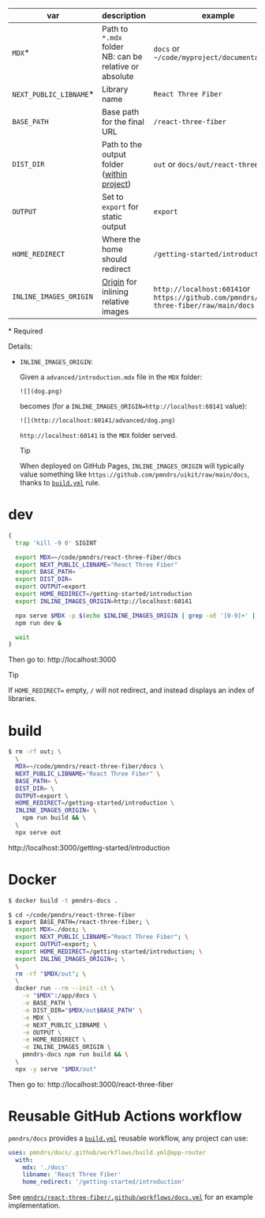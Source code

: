 | var                     | description                                                                                                                                                              | example                                                                                | default |
| ----------------------- | ------------------------------------------------------------------------------------------------------------------------------------------------------------------------ | -------------------------------------------------------------------------------------- | ------- |
| `MDX`\*                 | Path to `*.mdx` folder<br>NB: can be relative or absolute                                                                                                                | `docs` or `~/code/myproject/documentation`                                             | none    |
| `NEXT_PUBLIC_LIBNAME`\* | Library name                                                                                                                                                             | `React Three Fiber`                                                                    | none    |
| `BASE_PATH`             | Base path for the final URL                                                                                                                                              | `/react-three-fiber`                                                                   | none    |
| `DIST_DIR`              | Path to the output folder ([within project](https://nextjs.org/docs/app/api-reference/next-config-js/distDir#:~:text=should%20not%20leave%20your%20project%20directory)) | `out` or `docs/out/react-three-fiber`                                                  | none    |
| `OUTPUT`                | Set to `export` for static output                                                                                                                                        | `export`                                                                               | none    |
| `HOME_REDIRECT`         | Where the home should redirect                                                                                                                                           | `/getting-started/introduction`                                                        | none    |
| `INLINE_IMAGES_ORIGIN`  | [Origin](https://developer.mozilla.org/en-US/docs/Web/API/URL/origin) for inlining relative images                                                                       | `http://localhost:60141`or `https://github.com/pmndrs/react-three-fiber/raw/main/docs` | none    |

\* Required

Details:

- `INLINE_IMAGES_ORIGIN`:

  Given a `advanced/introduction.mdx` file in the `MDX` folder:

  ```mdx
  ![](dog.png)
  ```

  becomes (for a `INLINE_IMAGES_ORIGIN=http://localhost:60141` value):

  ```mdx
  ![](http://localhost:60141/advanced/dog.png)
  ```

  `http://localhost:60141` is the `MDX` folder served.

  > [!TIP]
  > When deployed on GitHub Pages, `INLINE_IMAGES_ORIGIN` will typically value something like `https://github.com/pmndrs/uikit/raw/main/docs`, thanks to [`build.yml`](.github/workflows/build.yml) rule.

# dev

```sh
(
  trap 'kill -9 0' SIGINT

  export MDX=~/code/pmndrs/react-three-fiber/docs
  export NEXT_PUBLIC_LIBNAME="React Three Fiber"
  export BASE_PATH=
  export DIST_DIR=
  export OUTPUT=export
  export HOME_REDIRECT=/getting-started/introduction
  export INLINE_IMAGES_ORIGIN=http://localhost:60141

  npx serve $MDX -p $(echo $INLINE_IMAGES_ORIGIN | grep -oE '[0-9]+' | tail -1) --no-port-switching --no-clipboard &
  npm run dev &

  wait
)
```

Then go to: http://localhost:3000

> [!TIP]
> If `HOME_REDIRECT=` empty, `/` will not redirect, and instead displays an index of libraries.

# build

```sh
$ rm -rf out; \
  \
  MDX=~/code/pmndrs/react-three-fiber/docs \
  NEXT_PUBLIC_LIBNAME="React Three Fiber" \
  BASE_PATH= \
  DIST_DIR= \
  OUTPUT=export \
  HOME_REDIRECT=/getting-started/introduction \
  INLINE_IMAGES_ORIGIN= \
    npm run build && \
  \
  npx serve out
```

http://localhost:3000/getting-started/introduction

# Docker

```sh
$ docker build -t pmndrs-docs .
```

```sh
$ cd ~/code/pmndrs/react-three-fiber
$ export BASE_PATH=/react-three-fiber; \
  export MDX=./docs; \
  export NEXT_PUBLIC_LIBNAME="React Three Fiber"; \
  export OUTPUT=export; \
  export HOME_REDIRECT=/getting-started/introduction; \
  export INLINE_IMAGES_ORIGIN=; \
  \
  rm -rf "$MDX/out"; \
  \
  docker run --rm --init -it \
    -v "$MDX":/app/docs \
    -e BASE_PATH \
    -e DIST_DIR="$MDX/out$BASE_PATH" \
    -e MDX \
    -e NEXT_PUBLIC_LIBNAME \
    -e OUTPUT \
    -e HOME_REDIRECT \
    -e INLINE_IMAGES_ORIGIN \
    pmndrs-docs npm run build && \
  \
  npx -y serve "$MDX/out"
```

Then go to: http://localhost:3000/react-three-fiber

# Reusable GitHub Actions workflow

`pmndrs/docs` provides a [`build.yml`](.github/workflows/build.yml) reusable workflow, any project can use:

```yml
uses: pmndrs/docs/.github/workflows/build.yml@app-router
  with:
    mdx: './docs'
    libname: 'React Three Fiber'
    home_redirect: '/getting-started/introduction'
```

See [`pmndrs/react-three-fiber/.github/workflows/docs.yml`](https://github.com/pmndrs/react-three-fiber/blob/master/.github/workflows/docs.yml) for an example implementation.
